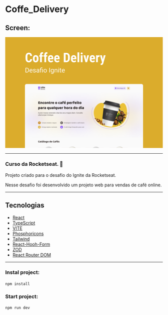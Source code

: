 # Coffe_Delivery

## Screen:
<img src="github\Capa.png" alt="Capa do desafio Coffee Delivery" />

---

### Curso da Rocketseat. 🚀
Projeto criado para o desafio do Ignite da Rocketseat.

Nesse desafio foi desenvolvido um projeto web para vendas de café online.

---

## Tecnologias

* [React](https://pt-br.reactjs.org/)
* [TypeScript](https://www.typescriptlang.org/)
* [VITE](https://vitejs.dev/)
* [Phosphoricons](https://phosphoricons.com/)
* [Tailwind](https://tailwindcss.com/)
* [React-Hooh-Form](https://react-hook-form.com/)
* [ZOD](https://github.com/colinhacks/zod)
* [React Router DOM](https://www.npmjs.com/package/react-router-dom)

---

### Instal project:
`npm install`

### Start project:
`npm run dev`
